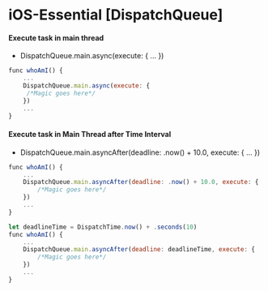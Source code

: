 # iOS-Essential [DispatchQueue]

####  Execute task in main thread
 - DispatchQueue.main.async(execute: { ... })

```javascript
func whoAmI() {
    ...
    DispatchQueue.main.async(execute: {
     /*Magic goes here*/
    })
    ...
}
```

####  Execute task in Main Thread after Time Interval
 - DispatchQueue.main.asyncAfter(deadline: .now() + 10.0, execute: { ... })

```javascript
func whoAmI() {
    ...
    DispatchQueue.main.asyncAfter(deadline: .now() + 10.0, execute: {
        /*Magic goes here*/
    })
    ...
}

let deadlineTime = DispatchTime.now() + .seconds(10)
func whoAmI() {
    ...
    DispatchQueue.main.asyncAfter(deadline: deadlineTime, execute: {
        /*Magic goes here*/
    })
    ...
}
```
